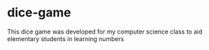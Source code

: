 # dice-game
This dice game was developed for my computer science class to aid elementary students in learning numbers
